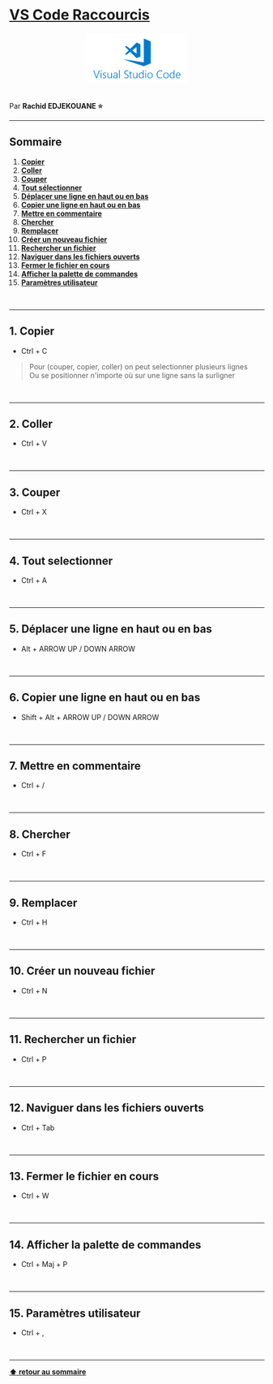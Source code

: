 # [VS Code Raccourcis](https://flaviocopes.com/vscode/)

<center>
<img src="img/vscode.png" alt="Emmet logo" width="200">
</center>

<br>

Par **Rachid EDJEKOUANE ⭐️**

---

## Sommaire

1. **[Copier](#1-copier)**
2. **[Coller](#2-coller)**
3. **[Couper](#3-couper)**
4. **[Tout sélectionner](#4-tout-selectionner)**
5. **[Déplacer une ligne en haut ou en bas](#5-déplacer-une-ligne-en-haut-ou-en-bas)**
6. **[Copier une ligne en haut ou en bas](#6-copier-une-ligne-en-haut-ou-en-bas)**
7. **[Mettre en commentaire](#7-mettre-en-commentaire)**
8. **[Chercher](#8-chercher)**
9. **[Remplacer](#9-remplacer)**
10. **[Créer un nouveau fichier](#10-créer-un-nouveau-fichier)**
11. **[Rechercher un fichier](#11-rechercher-un-fichier)**
12. **[Naviguer dans les fichiers ouverts](#12-naviguer-dans-les-fichiers-ouverts)**
13. **[Fermer le fichier en cours](#13-fermer-le-fichier-en-cours)**
14. **[Afficher la palette de commandes](#14-afficher-la-palette-de-commandes)**
15. **[Paramètres utilisateur](#15-paramètres-utilisateur)**

<br>

---

## 1. Copier

- Ctrl + C

> Pour (couper, copier, coller) on peut selectionner plusieurs lignes  
> Ou se positionner n'importe où sur une ligne sans la surligner

<br>

---

## 2. Coller

- Ctrl + V

<br>

---

## 3. Couper

- Ctrl + X

<br>

---

## 4. Tout selectionner

- Ctrl + A

<br>

---

## 5. Déplacer une ligne en haut ou en bas

- Alt + ARROW UP / DOWN ARROW

<br>

---

## 6. Copier une ligne en haut ou en bas

- Shift + Alt + ARROW UP / DOWN ARROW

<br>

---

## 7. Mettre en commentaire

- Ctrl + /

<br>

---

## 8. Chercher

- Ctrl + F

<br>

---

## 9. Remplacer

- Ctrl + H

<br>

---

## 10. Créer un nouveau fichier

- Ctrl + N

<br>

---

## 11. Rechercher un fichier

- Ctrl + P

<br>

---

## 12. Naviguer dans les fichiers ouverts

- Ctrl + Tab

<br>

---

## 13. Fermer le fichier en cours

- Ctrl + W

<br>

---

## 14. Afficher la palette de commandes

- Ctrl + Maj + P

<br>

---

## 15. Paramètres utilisateur

- Ctrl + ,

<br>

---

**[⬆ retour au sommaire](#)**

